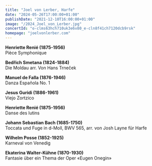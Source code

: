 ```yaml
---
title: "Joel von Lerber, Harfe"
date: "2024-05-26T17:00:00+01:00"
publishDate: "2021-12-10T16:00:00+01:00"
image: "/2024_Joel_von_Lerber.jpg"
concertId: "o-clms63hch710uk3e6v80_e-cln8f41ch7120dcb9rsk"
homepage: "joelvonlerber.com"
---
```


__Henriette Renié (1875-1956)__  
Pièce Symphonique

__Bedřich Smetana (1824-1884)__  
Die Moldau arr. Von Hans Trneček

__Manuel de Falla (1876-1946)__  
Danza Española No. 1

__Jesus Guridi (1886-1961)__  
Viejo Zortzico

__Henriette Renié (1875-1956)__  
Danse des lutins

__Johann Sebastian Bach (1685-1750)__  
Toccata und Fuge in d-Moll, BWV 565, arr. von Josh Layne für Harfe 

__Wilhelm Posse (1852-1925)__  
Karneval von Venedig

__Ekaterina Walter-Kühne (1870-1930)__  
Fantasie über ein Thema der Oper «Eugen Onegin»
